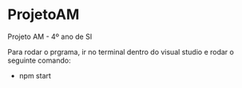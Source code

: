 # ProjetoAM
Projeto AM - 4º ano de SI

Para rodar o prgrama, ir no terminal dentro do visual studio e rodar o seguinte comando:
  - npm start
